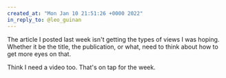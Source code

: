 ```yaml
---
created_at: "Mon Jan 10 21:51:26 +0000 2022"
in_reply_to: @leo_guinan
---
```


The article I posted last week isn't getting the types of views I was hoping. Whether it be the title, the publication, or what, need to think about how to get more eyes on that.

Think I need a video too. That's on tap for the week.